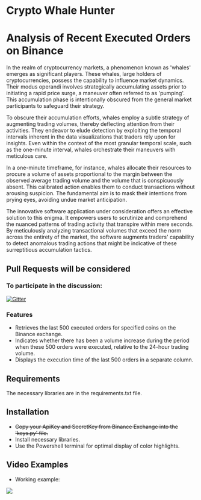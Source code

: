 # Crypto Whale Hunter


# Analysis of Recent Executed Orders on Binance
In the realm of cryptocurrency markets, a phenomenon known as 'whales' emerges as significant players. These whales, large holders of cryptocurrencies, possess the capability to influence market dynamics. Their modus operandi involves strategically accumulating assets prior to initiating a rapid price surge, a maneuver often referred to as 'pumping'. This accumulation phase is intentionally obscured from the general market participants to safeguard their strategy.

To obscure their accumulation efforts, whales employ a subtle strategy of augmenting trading volumes, thereby deflecting attention from their activities. They endeavor to elude detection by exploiting the temporal intervals inherent in the data visualizations that traders rely upon for insights. Even within the context of the most granular temporal scale, such as the one-minute interval, whales orchestrate their maneuvers with meticulous care.

In a one-minute timeframe, for instance, whales allocate their resources to procure a volume of assets proportional to the margin between the observed average trading volume and the volume that is conspicuously absent. This calibrated action enables them to conduct transactions without arousing suspicion. The fundamental aim is to mask their intentions from prying eyes, avoiding undue market anticipation.

The innovative software application under consideration offers an effective solution to this enigma. It empowers users to scrutinize and comprehend the nuanced patterns of trading activity that transpire within mere seconds. By meticulously analyzing transactional volumes that exceed the norm across the entirety of the market, the software augments traders' capability to detect anomalous trading actions that might be indicative of these surreptitious accumulation tactics.

## Pull Requests will be considered

### To participate in the discussion:

[![Gitter](https://badges.gitter.im/hamdi-yilmaz-Bitcoin-Arbitrage-Auto-Trading-Bot/community.svg)](https://gitter.im/hamdi-yilmaz-Bitcoin-Arbitrage-Auto-Trading-Bot/community?utm_source=badge&utm_medium=badge&utm_campaign=pr-badge)

### Features
- Retrieves the last 500 executed orders for specified coins on the Binance exchange.
- Indicates whether there has been a volume increase during the period when these 500 orders were executed, relative to the 24-hour trading volume.
- Displays the execution time of the last 500 orders in a separate column.

## Requirements
The necessary libraries are in the requirements.txt file.

## Installation
- ~~Copy your ApiKey and SecretKey from Binance Exchange into the 'keys.py' file.~~
- Install necessary libraries.
- Use the Powershell terminal for optimal display of color highlights.

## Video Examples

- Working example:

[![](http://img.youtube.com/vi/f3QOvMn1c8w/0.jpg)](http://www.youtube.com/watch?v=f3QOvMn1c8w "")
